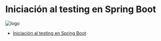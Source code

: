 # Iniciación al testing en Spring Boot

![logo](https://rubensa.files.wordpress.com/2021/05/spring-boot-logo.png)

- [Iniciación al testing en Spring Boot](#iniciación-al-testing-en-spring-boot)


